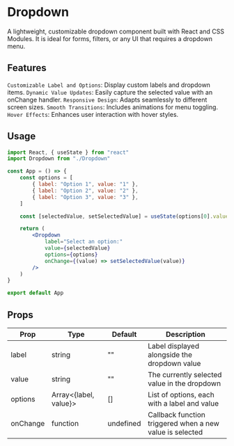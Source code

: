 # Dropdown

A lightweight, customizable dropdown component built with React and CSS Modules. It is ideal for forms, filters, or any UI that requires a dropdown menu.

## Features

`Customizable Label and Options`: Display custom labels and dropdown items.
`Dynamic Value Updates`: Easily capture the selected value with an onChange handler.
`Responsive Design`: Adapts seamlessly to different screen sizes.
`Smooth Transitions`: Includes animations for menu toggling.
`Hover Effects`: Enhances user interaction with hover styles.

## Usage

```jsx
import React, { useState } from "react"
import Dropdown from "./Dropdown"

const App = () => {
    const options = [
        { label: "Option 1", value: "1" },
        { label: "Option 2", value: "2" },
        { label: "Option 3", value: "3" },
    ]

    const [selectedValue, setSelectedValue] = useState(options[0].value)

    return (
        <Dropdown
            label="Select an option:"
            value={selectedValue}
            options={options}
            onChange={(value) => setSelectedValue(value)}
        />
    )
}

export default App
```

## Props

| Prop     | Type                  | Default   | Description                                              |
| -------- | --------------------- | --------- | -------------------------------------------------------- |
| label    | string                | ""        | Label displayed alongside the dropdown value             |
| value    | string                | ""        | The currently selected value in the dropdown             |
| options  | Array<{label, value}> | []        | List of options, each with a label and value             |
| onChange | function              | undefined | Callback function triggered when a new value is selected |
